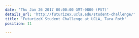 ```yaml
---
date: 'Thu Jan 26 2017 00:00:00 GMT-0800 (PST)'
details_url: 'http://futurizex.ucla.edu/student-challenge/'
title: 'FuturizeX Student Challenge at UCLA, Tara Roth'
position: 11

---
```

